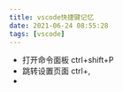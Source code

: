 ```yaml
---
title: vscode快捷键记忆
date: 2021-06-24 08:55:28
tags: [vscode]
---
```


- 打开命令面板 ctrl+shift+P
- 跳转设置页面 ctrl+,
- 